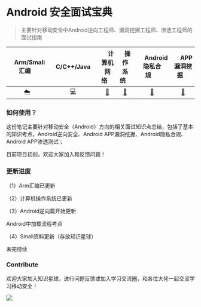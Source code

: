 # Android 安全面试宝典
> 主要针对移动安全中Android逆向工程师、漏洞挖掘工程师、渗透工程师的面试指南

<div align="center">

| &nbsp;&nbsp;&nbsp;Arm/Smali汇编&nbsp;&nbsp;&nbsp; | &nbsp;&nbsp;&nbsp;C/C++/Java&nbsp;&nbsp;&nbsp; | &nbsp;&nbsp;&nbsp;&nbsp;计算机网络&nbsp;&nbsp;&nbsp;&nbsp; | &nbsp;&nbsp;&nbsp;操作系统&nbsp;&nbsp;&nbsp; | &nbsp;&nbsp;&nbsp;&nbsp;&nbsp;Android隐私合规&nbsp;&nbsp;&nbsp;&nbsp;&nbsp; | &nbsp;&nbsp;&nbsp;&nbsp;APP漏洞挖掘&nbsp;&nbsp;&nbsp;&nbsp; |    &nbsp;&nbsp;&nbsp;&nbsp;&nbsp;Android逆向&nbsp;&nbsp;&nbsp;&nbsp;&nbsp;    |
| :----------------------------------------: | :--------------------------------------------------: | :-------------------------------------------------------------: | :--------------------------------------------------: | :-----------------------------------------------------------------------: | :-------------------------------------------------------------: | :--------: |
|          [:cloud:](#1-Arm汇编)           |               [:computer:](#2-C/C++/Java)               |                   [:floppy_disk:](#3-计算机网络)                    |                 [:art:](#4-操作系统)                  |                            [:wrench:](#5-Android隐私合规)                            |                      [:snake:](#6-APP漏洞挖掘)                       | [:memo:](#7-Android逆向) |
</div>

### 如何使用？

这份笔记主要针对移动安全（Android）方向的相关面试知识点总结，包括了基本的知识考点，Android逆向安全、Android APP漏洞挖掘、Android隐私合规、Android APP渗透测试；

目前项目初创，欢迎大家加入和反馈问题！

### 更新进度

（1）Arm汇编已更新

（2）计算机操作系统已更新

（3）Android逆向篇开始更新

  Android中加载流程考点
  
（4）Smali资料更新（存放知识星球）

未完待续

### Contribute

欢迎大家加入知识星球，进行问题反馈或加入学习交流圈，和各位大佬一起交流学习移动安全！

<img  src="https://images.weserv.nl/?url=https://article.biliimg.com/bfs/article/98a3b3b41f43053e7bed3a2240bfb4bad89830e9.png">

